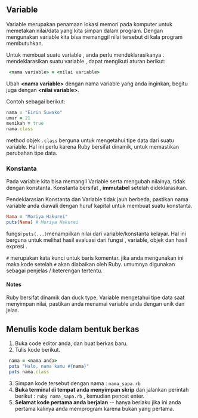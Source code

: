 ## Variable 
Variable merupakan penamaan lokasi memori pada komputer untuk memetakan nilai/data yang kita simpan dalam program. Dengan mengunakan variable kita bisa memanggil nilai tersebut di kala program membutuhkan. 

Untuk membuat suatu variable , anda perlu mendeklarasikanya . mendeklarasikan suatu variable , dapat mengikuti aturan berikut:

```ruby
 <nama variable> = <nilai variable>
```
Ubah **\<nama variable\>** dengan nama variable yang anda inginkan, begitu juga dengan **\<nilai variable\>**.

Contoh sebagai berikut:
```ruby
nama = "Eirin Suwako"
umur = 21
menikah = true
nama.class
```
method objek `.class` berguna untuk mengetahui tipe data dari suatu variable. Hal ini perlu karena Ruby bersifat dinamik, untuk memastikan perubahan tipe data.

### Konstanta
Pada variable kita bisa memangil Variable serta mengubah nilainya, tidak dengan konstanta.  Konstanta bersifat , **immutabel** setelah dideklarasikan.

Pendeklarasian Konstanta dan Variable tidak jauh berbeda, pastikan nama variable anda diawali dengan huruf kapital untuk membuat suatu konstanta.

```ruby
Nama = "Moriya Hakurei"
puts(Nama) # Moriya Hakurei
```
fungsi `puts(...)`menampilkan nilai dari variable/konstanta kelayar. Hal ini berguna untuk melihat hasil evaluasi dari fungsi , variable, objek dan hasil expresi .

`#` merupakan kata kunci untuk baris komentar. jika anda mengunakan ini maka kode setelah `#` akan diabaikan oleh Ruby. umumnya digunakan sebagai penjelas / keterengan tertentu.

#### Notes
Ruby bersifat dinamik dan duck type, Variable mengetahui tipe data saat menyimpan nilai, pastikan anda menamai variable anda dengan unik dan jelas. 

## Menulis kode dalam bentuk berkas
1. Buka code editor anda, dan buat berkas baru.
2. Tulis kode berikut.
```ruby
 nama = <nama anda>
 puts "Halo, nama kamu #{nama}"
 puts nama.class
 ```
 3. Simpan kode tersebut dengan nama : `nama_sapa.rb`
 4. **Buka terminal di tempat anda menyimpan skrip** dan jalankan perintah berikut : `ruby nama_sapa.rb` , kemudian pencet enter.
 5. **Selamat kode pertama anda berjalan** -- hanya berlaku jika ini anda pertama kalinya anda memprogram karena bukan yang pertama.
